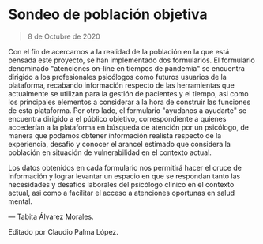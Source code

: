 # Sondeo de población objetiva

> 8 de Octubre de 2020

Con el fin de acercarnos a la realidad de la población en la que está pensada este proyecto, se han implementado dos formularios. El formulario denominado "atenciones on-line en tiempos de pandemia" se encuentra dirigido a los profesionales psicólogos como futuros usuarios de la plataforma, recabando información respecto de las herramientas que actualmente se utilizan para la gestión de pacientes y el tiempo, asi como los principales elementos a considerar a la hora de construir las funciones de esta plataforma. Por otro lado, el formulario "ayudanos a ayudarte" se encuentra dirigido a el público objetivo, correspondiente a quienes accederían a la plataforma en búsqueda de atención por un psicólogo, de manera que podamos obtener información realista respecto de la experiencia, desafío y conocer el arancel estimado que considera la población en situación de vulnerabilidad en el contexto actual.

Los datos obtenidos en cada formulario nos permitirá hacer el cruce de información y lograr levantar un espacio en que se respondan tanto las necesidades y desafíos laborales del psicólogo clínico en el contexto actual, asi como a facilitar el acceso a atenciones oportunas en salud mental.

— Tabita Álvarez Morales.

Editado por Claudio Palma López.